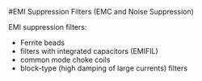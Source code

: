 #EMI Suppression Filters (EMC and Noise Suppression)

EMI suppression filters:

- Ferrite beads
- filters with integrated capacitors (EMIFIL)
- common mode choke coils
- block-type (high damping of large currents) filters